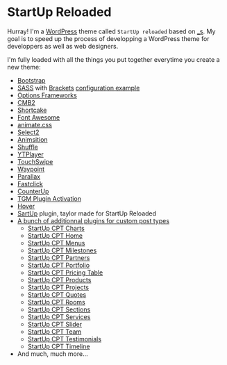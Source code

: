 StartUp Reloaded
===

Hurray! I'm a [WordPress](https://wordpress.org/) theme called `StartUp reloaded` based on [_s](http://underscores.me/). My goal is to speed up the process of developping a WordPress theme for developpers as well as web designers.

I'm fully loaded with all the things you put together everytime you create a new theme:

* [Bootstrap](http://getbootstrap.com/)
* [SASS](http://sass-lang.com/) with [Brackets](http://brackets.io/) [configuration example](https://github.com/yozzi/startup-reloaded/blob/master/brackets.json)
* [Options Frameworks](https://github.com/devinsays/options-framework-theme)
* [CMB2](https://github.com/WebDevStudios/cmb2)
* [Shortcake](https://github.com/wp-shortcake/shortcake)
* [Font Awesome](https://fortawesome.github.io/Font-Awesome/)
* [animate.css](https://daneden.github.io/animate.css/)
* [Select2](https://select2.github.io/)
* [Animsition](https://github.com/blivesta/animsition)
* [Shuffle](http://vestride.github.io/Shuffle/)
* [YTPlayer](https://github.com/pupunzi/jquery.mb.YTPlayer)
* [TouchSwipe](https://github.com/mattbryson/TouchSwipe-Jquery-Plugin)
* [Waypoint](https://github.com/imakewebthings/waypoints)
* [Parallax](http://pixelcog.github.io/parallax.js/)
* [Fastclick](https://github.com/ftlabs/fastclick)
* [CounterUp](https://github.com/bfintal/Counter-Up)
* [TGM Plugin Activation](https://github.com/TGMPA/TGM-Plugin-Activation)
* [Hover](http://ianlunn.github.io/Hover/)
* [SartUp](https://github.com/yozzi/startup) plugin, taylor made for StartUp Reloaded
* [A bunch of additionnal plugins for custom post types](https://github.com/yozzi?tab=repositories)
    * [StartUp CPT Charts](https://github.com/yozzi/startup-cpt-charts)
    * [StartUp CPT Home](https://github.com/yozzi/startup-cpt-home)
    * [StartUp CPT Menus](https://github.com/yozzi/startup-cpt-menus)
    * [StartUp CPT Milestones](https://github.com/yozzi/startup-cpt-milestones)
    * [StartUp CPT Partners](https://github.com/yozzi/startup-cpt-partners)
    * [StartUp CPT Portfolio](https://github.com/yozzi/startup-cpt-portfolio)
    * [StartUp CPT Pricing Table](https://github.com/yozzi/startup-cpt-pricing-table)
    * [StartUp CPT Products](https://github.com/yozzi/startup-cpt-products)
    * [StartUp CPT Projects](https://github.com/yozzi/startup-cpt-projects)
    * [StartUp CPT Quotes](https://github.com/yozzi/startup-cpt-quotes)
    * [StartUp CPT Rooms](https://github.com/yozzi/startup-cpt-rooms)
    * [StartUp CPT Sections](https://github.com/yozzi/startup-cpt-sections)
    * [StartUp CPT Services](https://github.com/yozzi/startup-cpt-services)
    * [StartUp CPT Slider](https://github.com/yozzi/startup-cpt-slider)
    * [StartUp CPT Team](https://github.com/yozzi/startup-cpt-team)
    * [StartUp CPT Testimonials](https://github.com/yozzi/startup-cpt-testimonials)
    * [StartUp CPT Timeline](https://github.com/yozzi/startup-cpt-timeline)
* And much, much more...

